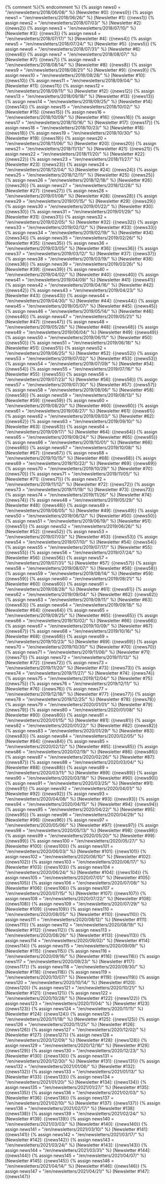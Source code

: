 {% comment %}<!-- WARNING: DO NOT MANUALLY EDIT THIS FILE.
                        Edit _contrib/update-newsletter-index-variables instead -->{% endcomment %}
{% assign news0 = "/en/newsletters/2018/06/08/" %}
[Newsletter #0]: {{news0}}
{% assign news1 = "/en/newsletters/2018/06/26/" %}
[Newsletter #1]: {{news1}}
{% assign news2 = "/en/newsletters/2018/07/03/" %}
[Newsletter #2]: {{news2}}
{% assign news3 = "/en/newsletters/2018/07/10/" %}
[Newsletter #3]: {{news3}}
{% assign news4 = "/en/newsletters/2018/07/17/" %}
[Newsletter #4]: {{news4}}
{% assign news5 = "/en/newsletters/2018/07/24/" %}
[Newsletter #5]: {{news5}}
{% assign news6 = "/en/newsletters/2018/07/31/" %}
[Newsletter #6]: {{news6}}
{% assign news7 = "/en/newsletters/2018/08/07/" %}
[Newsletter #7]: {{news7}}
{% assign news8 = "/en/newsletters/2018/08/14/" %}
[Newsletter #8]: {{news8}}
{% assign news9 = "/en/newsletters/2018/08/21/" %}
[Newsletter #9]: {{news9}}
{% assign news10 = "/en/newsletters/2018/08/28/" %}
[Newsletter #10]: {{news10}}
{% assign news11 = "/en/newsletters/2018/09/04/" %}
[Newsletter #11]: {{news11}}
{% assign news12 = "/en/newsletters/2018/09/11/" %}
[Newsletter #12]: {{news12}}
{% assign news13 = "/en/newsletters/2018/09/18/" %}
[Newsletter #13]: {{news13}}
{% assign news14 = "/en/newsletters/2018/09/25/" %}
[Newsletter #14]: {{news14}}
{% assign news15 = "/en/newsletters/2018/10/02/" %}
[Newsletter #15]: {{news15}}
{% assign news16 = "/en/newsletters/2018/10/09/" %}
[Newsletter #16]: {{news16}}
{% assign news17 = "/en/newsletters/2018/10/16/" %}
[Newsletter #17]: {{news17}}
{% assign news18 = "/en/newsletters/2018/10/23/" %}
[Newsletter #18]: {{news18}}
{% assign news19 = "/en/newsletters/2018/10/30/" %}
[Newsletter #19]: {{news19}}
{% assign news20 = "/en/newsletters/2018/11/06/" %}
[Newsletter #20]: {{news20}}
{% assign news21 = "/en/newsletters/2018/11/13/" %}
[Newsletter #21]: {{news21}}
{% assign news22 = "/en/newsletters/2018/11/20/" %}
[Newsletter #22]: {{news22}}
{% assign news23 = "/en/newsletters/2018/11/27/" %}
[Newsletter #23]: {{news23}}
{% assign news24 = "/en/newsletters/2018/12/04/" %}
[Newsletter #24]: {{news24}}
{% assign news25 = "/en/newsletters/2018/12/11/" %}
[Newsletter #25]: {{news25}}
{% assign news26 = "/en/newsletters/2018/12/18/" %}
[Newsletter #26]: {{news26}}
{% assign news27 = "/en/newsletters/2018/12/28/" %}
[Newsletter #27]: {{news27}}
{% assign news28 = "/en/newsletters/2019/01/08/" %}
[Newsletter #28]: {{news28}}
{% assign news29 = "/en/newsletters/2019/01/15/" %}
[Newsletter #29]: {{news29}}
{% assign news30 = "/en/newsletters/2019/01/22/" %}
[Newsletter #30]: {{news30}}
{% assign news31 = "/en/newsletters/2019/01/29/" %}
[Newsletter #31]: {{news31}}
{% assign news32 = "/en/newsletters/2019/02/05/" %}
[Newsletter #32]: {{news32}}
{% assign news33 = "/en/newsletters/2019/02/12/" %}
[Newsletter #33]: {{news33}}
{% assign news34 = "/en/newsletters/2019/02/19/" %}
[Newsletter #34]: {{news34}}
{% assign news35 = "/en/newsletters/2019/02/26/" %}
[Newsletter #35]: {{news35}}
{% assign news36 = "/en/newsletters/2019/03/05/" %}
[Newsletter #36]: {{news36}}
{% assign news37 = "/en/newsletters/2019/03/12/" %}
[Newsletter #37]: {{news37}}
{% assign news38 = "/en/newsletters/2019/03/19/" %}
[Newsletter #38]: {{news38}}
{% assign news39 = "/en/newsletters/2019/03/26/" %}
[Newsletter #39]: {{news39}}
{% assign news40 = "/en/newsletters/2019/04/02/" %}
[Newsletter #40]: {{news40}}
{% assign news41 = "/en/newsletters/2019/04/09/" %}
[Newsletter #41]: {{news41}}
{% assign news42 = "/en/newsletters/2019/04/16/" %}
[Newsletter #42]: {{news42}}
{% assign news43 = "/en/newsletters/2019/04/23/" %}
[Newsletter #43]: {{news43}}
{% assign news44 = "/en/newsletters/2019/04/30/" %}
[Newsletter #44]: {{news44}}
{% assign news45 = "/en/newsletters/2019/05/07/" %}
[Newsletter #45]: {{news45}}
{% assign news46 = "/en/newsletters/2019/05/14/" %}
[Newsletter #46]: {{news46}}
{% assign news47 = "/en/newsletters/2019/05/21/" %}
[Newsletter #47]: {{news47}}
{% assign news48 = "/en/newsletters/2019/05/28/" %}
[Newsletter #48]: {{news48}}
{% assign news49 = "/en/newsletters/2019/06/04/" %}
[Newsletter #49]: {{news49}}
{% assign news50 = "/en/newsletters/2019/06/11/" %}
[Newsletter #50]: {{news50}}
{% assign news51 = "/en/newsletters/2019/06/18/" %}
[Newsletter #51]: {{news51}}
{% assign news52 = "/en/newsletters/2019/06/25/" %}
[Newsletter #52]: {{news52}}
{% assign news53 = "/en/newsletters/2019/07/02/" %}
[Newsletter #53]: {{news53}}
{% assign news54 = "/en/newsletters/2019/07/09/" %}
[Newsletter #54]: {{news54}}
{% assign news55 = "/en/newsletters/2019/07/16/" %}
[Newsletter #55]: {{news55}}
{% assign news56 = "/en/newsletters/2019/07/23/" %}
[Newsletter #56]: {{news56}}
{% assign news57 = "/en/newsletters/2019/07/30/" %}
[Newsletter #57]: {{news57}}
{% assign news58 = "/en/newsletters/2019/08/06/" %}
[Newsletter #58]: {{news58}}
{% assign news59 = "/en/newsletters/2019/08/13/" %}
[Newsletter #59]: {{news59}}
{% assign news60 = "/en/newsletters/2019/08/20/" %}
[Newsletter #60]: {{news60}}
{% assign news61 = "/en/newsletters/2019/08/27/" %}
[Newsletter #61]: {{news61}}
{% assign news62 = "/en/newsletters/2019/09/03/" %}
[Newsletter #62]: {{news62}}
{% assign news63 = "/en/newsletters/2019/09/10/" %}
[Newsletter #63]: {{news63}}
{% assign news64 = "/en/newsletters/2019/09/17/" %}
[Newsletter #64]: {{news64}}
{% assign news65 = "/en/newsletters/2019/09/24/" %}
[Newsletter #65]: {{news65}}
{% assign news66 = "/en/newsletters/2019/10/01/" %}
[Newsletter #66]: {{news66}}
{% assign news67 = "/en/newsletters/2019/10/08/" %}
[Newsletter #67]: {{news67}}
{% assign news68 = "/en/newsletters/2019/10/15/" %}
[Newsletter #68]: {{news68}}
{% assign news69 = "/en/newsletters/2019/10/22/" %}
[Newsletter #69]: {{news69}}
{% assign news70 = "/en/newsletters/2019/10/29/" %}
[Newsletter #70]: {{news70}}
{% assign news71 = "/en/newsletters/2019/11/05/" %}
[Newsletter #71]: {{news71}}
{% assign news72 = "/en/newsletters/2019/11/12/" %}
[Newsletter #72]: {{news72}}
{% assign news73 = "/en/newsletters/2019/11/19/" %}
[Newsletter #73]: {{news73}}
{% assign news74 = "/en/newsletters/2019/11/26/" %}
[Newsletter #74]: {{news74}}
{% assign news48 = "/en/newsletters/2019/05/29/" %}
[Newsletter #48]: {{news48}}
{% assign news49 = "/en/newsletters/2019/06/05/" %}
[Newsletter #49]: {{news49}}
{% assign news50 = "/en/newsletters/2019/06/12/" %}
[Newsletter #50]: {{news50}}
{% assign news51 = "/en/newsletters/2019/06/19/" %}
[Newsletter #51]: {{news51}}
{% assign news52 = "/en/newsletters/2019/06/26/" %}
[Newsletter #52]: {{news52}}
{% assign news53 = "/en/newsletters/2019/07/03/" %}
[Newsletter #53]: {{news53}}
{% assign news54 = "/en/newsletters/2019/07/10/" %}
[Newsletter #54]: {{news54}}
{% assign news55 = "/en/newsletters/2019/07/17/" %}
[Newsletter #55]: {{news55}}
{% assign news56 = "/en/newsletters/2019/07/24/" %}
[Newsletter #56]: {{news56}}
{% assign news57 = "/en/newsletters/2019/07/31/" %}
[Newsletter #57]: {{news57}}
{% assign news58 = "/en/newsletters/2019/08/07/" %}
[Newsletter #58]: {{news58}}
{% assign news59 = "/en/newsletters/2019/08/14/" %}
[Newsletter #59]: {{news59}}
{% assign news60 = "/en/newsletters/2019/08/21/" %}
[Newsletter #60]: {{news60}}
{% assign news61 = "/en/newsletters/2019/08/28/" %}
[Newsletter #61]: {{news61}}
{% assign news62 = "/en/newsletters/2019/09/04/" %}
[Newsletter #62]: {{news62}}
{% assign news63 = "/en/newsletters/2019/09/11/" %}
[Newsletter #63]: {{news63}}
{% assign news64 = "/en/newsletters/2019/09/18/" %}
[Newsletter #64]: {{news64}}
{% assign news65 = "/en/newsletters/2019/09/25/" %}
[Newsletter #65]: {{news65}}
{% assign news66 = "/en/newsletters/2019/10/02/" %}
[Newsletter #66]: {{news66}}
{% assign news67 = "/en/newsletters/2019/10/09/" %}
[Newsletter #67]: {{news67}}
{% assign news68 = "/en/newsletters/2019/10/16/" %}
[Newsletter #68]: {{news68}}
{% assign news69 = "/en/newsletters/2019/10/23/" %}
[Newsletter #69]: {{news69}}
{% assign news70 = "/en/newsletters/2019/10/30/" %}
[Newsletter #70]: {{news70}}
{% assign news71 = "/en/newsletters/2019/11/06/" %}
[Newsletter #71]: {{news71}}
{% assign news72 = "/en/newsletters/2019/11/13/" %}
[Newsletter #72]: {{news72}}
{% assign news73 = "/en/newsletters/2019/11/20/" %}
[Newsletter #73]: {{news73}}
{% assign news74 = "/en/newsletters/2019/11/27/" %}
[Newsletter #74]: {{news74}}
{% assign news75 = "/en/newsletters/2019/12/04/" %}
[Newsletter #75]: {{news75}}
{% assign news76 = "/en/newsletters/2019/12/11/" %}
[Newsletter #76]: {{news76}}
{% assign news77 = "/en/newsletters/2019/12/18/" %}
[Newsletter #77]: {{news77}}
{% assign news78 = "/en/newsletters/2019/12/25/" %}
[Newsletter #78]: {{news78}}
{% assign news79 = "/en/newsletters/2020/01/01/" %}
[Newsletter #79]: {{news79}}
{% assign news80 = "/en/newsletters/2020/01/08/" %}
[Newsletter #80]: {{news80}}
{% assign news81 = "/en/newsletters/2020/01/15/" %}
[Newsletter #81]: {{news81}}
{% assign news82 = "/en/newsletters/2020/01/22/" %}
[Newsletter #82]: {{news82}}
{% assign news83 = "/en/newsletters/2020/01/29/" %}
[Newsletter #83]: {{news83}}
{% assign news84 = "/en/newsletters/2020/02/05/" %}
[Newsletter #84]: {{news84}}
{% assign news85 = "/en/newsletters/2020/02/12/" %}
[Newsletter #85]: {{news85}}
{% assign news86 = "/en/newsletters/2020/02/19/" %}
[Newsletter #86]: {{news86}}
{% assign news87 = "/en/newsletters/2020/02/26/" %}
[Newsletter #87]: {{news87}}
{% assign news88 = "/en/newsletters/2020/03/04/" %}
[Newsletter #88]: {{news88}}
{% assign news89 = "/en/newsletters/2020/03/11/" %}
[Newsletter #89]: {{news89}}
{% assign news90 = "/en/newsletters/2020/03/18/" %}
[Newsletter #90]: {{news90}}
{% assign news91 = "/en/newsletters/2020/03/25/" %}
[Newsletter #91]: {{news91}}
{% assign news92 = "/en/newsletters/2020/04/01/" %}
[Newsletter #92]: {{news92}}
{% assign news93 = "/en/newsletters/2020/04/08/" %}
[Newsletter #93]: {{news93}}
{% assign news94 = "/en/newsletters/2020/04/15/" %}
[Newsletter #94]: {{news94}}
{% assign news95 = "/en/newsletters/2020/04/22/" %}
[Newsletter #95]: {{news95}}
{% assign news96 = "/en/newsletters/2020/04/29/" %}
[Newsletter #96]: {{news96}}
{% assign news97 = "/en/newsletters/2020/05/06/" %}
[Newsletter #97]: {{news97}}
{% assign news98 = "/en/newsletters/2020/05/13/" %}
[Newsletter #98]: {{news98}}
{% assign news99 = "/en/newsletters/2020/05/20/" %}
[Newsletter #99]: {{news99}}
{% assign news100 = "/en/newsletters/2020/05/27/" %}
[Newsletter #100]: {{news100}}
{% assign news101 = "/en/newsletters/2020/06/03/" %}
[Newsletter #101]: {{news101}}
{% assign news102 = "/en/newsletters/2020/06/10/" %}
[Newsletter #102]: {{news102}}
{% assign news103 = "/en/newsletters/2020/06/17/" %}
[Newsletter #103]: {{news103}}
{% assign news104 = "/en/newsletters/2020/06/24/" %}
[Newsletter #104]: {{news104}}
{% assign news105 = "/en/newsletters/2020/07/01/" %}
[Newsletter #105]: {{news105}}
{% assign news106 = "/en/newsletters/2020/07/08/" %}
[Newsletter #106]: {{news106}}
{% assign news107 = "/en/newsletters/2020/07/15/" %}
[Newsletter #107]: {{news107}}
{% assign news108 = "/en/newsletters/2020/07/22/" %}
[Newsletter #108]: {{news108}}
{% assign news109 = "/en/newsletters/2020/07/29/" %}
[Newsletter #109]: {{news109}}
{% assign news110 = "/en/newsletters/2020/08/05/" %}
[Newsletter #110]: {{news110}}
{% assign news111 = "/en/newsletters/2020/08/12/" %}
[Newsletter #111]: {{news111}}
{% assign news112 = "/en/newsletters/2020/08/19/" %}
[Newsletter #112]: {{news112}}
{% assign news113 = "/en/newsletters/2020/08/26/" %}
[Newsletter #113]: {{news113}}
{% assign news114 = "/en/newsletters/2020/09/02/" %}
[Newsletter #114]: {{news114}}
{% assign news115 = "/en/newsletters/2020/09/09/" %}
[Newsletter #115]: {{news115}}
{% assign news116 = "/en/newsletters/2020/09/16/" %}
[Newsletter #116]: {{news116}}
{% assign news117 = "/en/newsletters/2020/09/23/" %}
[Newsletter #117]: {{news117}}
{% assign news118 = "/en/newsletters/2020/09/30/" %}
[Newsletter #118]: {{news118}}
{% assign news119 = "/en/newsletters/2020/10/07/" %}
[Newsletter #119]: {{news119}}
{% assign news120 = "/en/newsletters/2020/10/14/" %}
[Newsletter #120]: {{news120}}
{% assign news121 = "/en/newsletters/2020/10/21/" %}
[Newsletter #121]: {{news121}}
{% assign news122 = "/en/newsletters/2020/10/28/" %}
[Newsletter #122]: {{news122}}
{% assign news123 = "/en/newsletters/2020/11/04/" %}
[Newsletter #123]: {{news123}}
{% assign news124 = "/en/newsletters/2020/11/11/" %}
[Newsletter #124]: {{news124}}
{% assign news125 = "/en/newsletters/2020/11/18/" %}
[Newsletter #125]: {{news125}}
{% assign news126 = "/en/newsletters/2020/11/25/" %}
[Newsletter #126]: {{news126}}
{% assign news127 = "/en/newsletters/2020/12/02/" %}
[Newsletter #127]: {{news127}}
{% assign news128 = "/en/newsletters/2020/12/09/" %}
[Newsletter #128]: {{news128}}
{% assign news129 = "/en/newsletters/2020/12/16/" %}
[Newsletter #129]: {{news129}}
{% assign news130 = "/en/newsletters/2020/12/23/" %}
[Newsletter #130]: {{news130}}
{% assign news131 = "/en/newsletters/2020/12/30/" %}
[Newsletter #131]: {{news131}}
{% assign news132 = "/en/newsletters/2021/01/06/" %}
[Newsletter #132]: {{news132}}
{% assign news133 = "/en/newsletters/2021/01/13/" %}
[Newsletter #133]: {{news133}}
{% assign news134 = "/en/newsletters/2021/01/20/" %}
[Newsletter #134]: {{news134}}
{% assign news135 = "/en/newsletters/2021/01/27/" %}
[Newsletter #135]: {{news135}}
{% assign news136 = "/en/newsletters/2021/02/03/" %}
[Newsletter #136]: {{news136}}
{% assign news137 = "/en/newsletters/2021/02/10/" %}
[Newsletter #137]: {{news137}}
{% assign news138 = "/en/newsletters/2021/02/17/" %}
[Newsletter #138]: {{news138}}
{% assign news139 = "/en/newsletters/2021/02/24/" %}
[Newsletter #139]: {{news139}}
{% assign news140 = "/en/newsletters/2021/03/03/" %}
[Newsletter #140]: {{news140}}
{% assign news141 = "/en/newsletters/2021/03/10/" %}
[Newsletter #141]: {{news141}}
{% assign news142 = "/en/newsletters/2021/03/17/" %}
[Newsletter #142]: {{news142}}
{% assign news143 = "/en/newsletters/2021/03/24/" %}
[Newsletter #143]: {{news143}}
{% assign news144 = "/en/newsletters/2021/03/31/" %}
[Newsletter #144]: {{news144}}
{% assign news145 = "/en/newsletters/2021/04/07/" %}
[Newsletter #145]: {{news145}}
{% assign news146 = "/en/newsletters/2021/04/14/" %}
[Newsletter #146]: {{news146}}
{% assign news147 = "/en/newsletters/2021/04/21/" %}
[Newsletter #147]: {{news147}}
